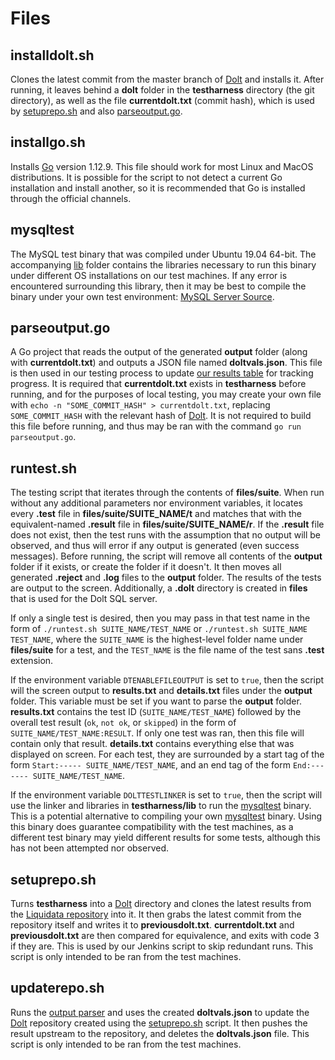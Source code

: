 # Files

## installdolt.sh

Clones the latest commit from the master branch of [Dolt](https://github.com/liquidata-inc/dolt) and installs it. After running, it leaves behind a **dolt** folder in the **testharness** directory (the git directory), as well as the file **currentdolt.txt** (commit hash), which is used by [setuprepo.sh](https://github.com/liquidata-inc/dolt-mysql-tests/tree/master/testharness#setupreposh) and also [parseoutput.go](https://github.com/liquidata-inc/dolt-mysql-tests/tree/master/testharness#parseoutputgo).

## installgo.sh

Installs [Go](https://golang.org/) version 1.12.9. This file should work for most Linux and MacOS distributions. It is possible for the script to not detect a current Go installation and install another, so it is recommended that Go is installed through the official channels.

## mysqltest

The MySQL test binary that was compiled under Ubuntu 19.04 64-bit. The accompanying [lib](https://github.com/liquidata-inc/dolt-mysql-tests/tree/master/testharness/lib) folder contains the libraries necessary to run this binary under different OS installations on our test machines. If any error is encountered surrounding this library, then it may be best to compile the binary under your own test environment: [MySQL Server Source](https://github.com/mysql/mysql-server).

## parseoutput.go

A Go project that reads the output of the generated **output** folder (along with **currentdolt.txt**) and outputs a JSON file named **doltvals.json**. This file is then used in our testing process to update [our results table](https://beta.dolthub.com/repositories/Liquidata/mysql-integration-tests) for tracking progress. It is required that **currentdolt.txt** exists in **testharness** before running, and for the purposes of local testing, you may create your own file with `echo -n "SOME_COMMIT_HASH" > currentdolt.txt`, replacing `SOME_COMMIT_HASH` with the relevant hash of [Dolt](https://github.com/liquidata-inc/dolt). It is not required to build this file before running, and thus may be ran with the command `go run parseoutput.go`.

## runtest.sh

The testing script that iterates through the contents of **files/suite**. When run without any additional parameters nor environment variables, it locates every **.test** file in **files/suite/SUITE_NAME/t** and matches that with the equivalent-named **.result** file in **files/suite/SUITE_NAME/r**. If the **.result** file does not exist, then the test runs with the assumption that no output will be observed, and thus will error if any output is generated (even success messages). Before running, the script will remove all contents of the **output** folder if it exists, or create the folder if it doesn't. It then moves all generated **.reject** and **.log** files to the **output** folder. The results of the tests are output to the screen. Additionally, a **.dolt** directory is created in **files** that is used for the Dolt SQL server.

If only a single test is desired, then you may pass in that test name in the form of `./runtest.sh SUITE_NAME/TEST_NAME` or `./runtest.sh SUITE_NAME TEST_NAME`, where the `SUITE_NAME` is the highest-level folder name under **files/suite** for a test, and the `TEST_NAME` is the file name of the test sans **.test** extension.

If the environment variable `DTENABLEFILEOUTPUT` is set to `true`, then the script will the screen output to **results.txt** and **details.txt** files under the **output** folder. This variable must be set if you want to parse the **output** folder. **results.txt** contains the test ID (`SUITE_NAME/TEST_NAME`) followed by the overall test result (`ok`, `not ok`, or `skipped`) in the form of `SUITE_NAME/TEST_NAME:RESULT`. If only one test was ran, then this file will contain only that result. **details.txt** contains everything else that was displayed on screen. For each test, they are surrounded by a start tag of the form `Start:----- SUITE_NAME/TEST_NAME`, and an end tag of the form `End:------- SUITE_NAME/TEST_NAME`.

If the environment variable `DOLTTESTLINKER` is set to `true`, then the script will use the linker and libraries in **testharness/lib** to run the [mysqltest](https://github.com/liquidata-inc/dolt-mysql-tests/tree/master/testharness#mysqltest) binary. This is a potential alternative to compiling your own [mysqltest](https://github.com/liquidata-inc/dolt-mysql-tests/tree/master/testharness#mysqltest) binary. Using this binary does guarantee compatibility with the test machines, as a different test binary may yield different results for some tests, although this has not been attempted nor observed.

## setuprepo.sh

Turns **testharness** into a [Dolt](https://github.com/liquidata-inc/dolt) directory and clones the latest results from the [Liquidata repository](https://beta.dolthub.com/repositories/Liquidata/mysql-integration-tests) into it. It then grabs the latest commit from the repository itself and writes it to **previousdolt.txt**. **currentdolt.txt** and **previousdolt.txt** are then compared for equivalence, and exits with code 3 if they are. This is used by our Jenkins script to skip redundant runs. This script is only intended to be ran from the test machines.

## updaterepo.sh

Runs the [output parser](https://github.com/liquidata-inc/dolt-mysql-tests/tree/master/testharness#parseoutputgo) and uses the created **doltvals.json** to update the [Dolt](https://github.com/liquidata-inc/dolt) repository created using the [setuprepo.sh](https://github.com/liquidata-inc/dolt-mysql-tests/tree/master/testharness#setupreposh) script. It then pushes the result upstream to the repository, and deletes the **doltvals.json** file. This script is only intended to be ran from the test machines.
